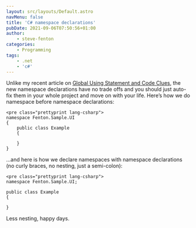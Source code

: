 ```yaml
---
layout: src/layouts/Default.astro
navMenu: false
title: 'C# namespace declarations'
pubDate: 2021-09-06T07:50:56+01:00
author:
    - steve-fenton
categories:
    - Programming
tags:
    - .net
    - 'c#'
---
```


Unlike my recent article on [Global Using Statement and Code Clues](/2021/08/global-using-statements-and-code-clues/), the new namespace declarations have no trade offs and you should just auto-fix them in your whole project and move on with your life. Here’s how we do namespace before namespace declarations:

```
<pre class="prettyprint lang-csharp">
namespace Fenton.Sample.UI
{
    public class Example
    {

    }
}
```
…and here is how we declare namespaces with namespace declarations (no curly braces, no nesting, just a semi-colon):

```
<pre class="prettyprint lang-csharp">
namespace Fenton.Sample.UI;

public class Example
{

}
```
Less nesting, happy days.